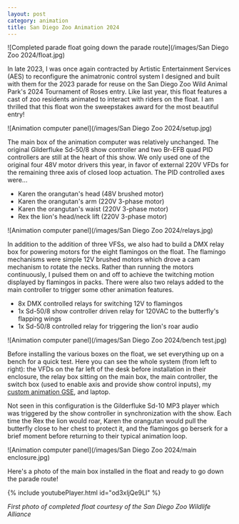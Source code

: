 ```yaml
---
layout: post
category: animation
title: San Diego Zoo Animation 2024
---
```

![Completed parade float going down the parade route](/images/San Diego Zoo 2024/float.jpg)

In late 2023, I was once again contracted by Artistic Entertainment Services (AES) to reconfigure the animatronic control system I designed and built with them for the 2023 parade for reuse on the San Diego Zoo Wild Animal Park's 2024 Tournament of Roses entry. Like last year, this float features a cast of zoo residents animated to interact with riders on the float. I am thrilled that this float won the sweepstakes award for the most beautiful entry!<!--more-->

![Animation computer panel](/images/San Diego Zoo 2024/setup.jpg)

The main box of the animation computer was relatively unchanged. The original Gilderfluke Sd-50/8 show controller and two Br-EFB quad PID controllers are still at the heart of this show. We only used one of the original four 48V motor drivers this year, in favor of external 220V VFDs for the remaining three axis of closed loop actuation. The PID controlled axes were...

* Karen the orangutan's head (48V brushed motor)
* Karen the orangutan's arm (220V 3-phase motor)
* Karen the orangutan's waist (220V 3-phase motor)
* Rex the lion's head/neck lift (220V 3-phase motor)

![Animation computer panel](/images/San Diego Zoo 2024/relays.jpg)

In addition to the addition of three VFSs, we also had to build a DMX relay box for powering motors for the eight flamingos on the float. The flamingo mechanisms were simple 12V brushed motors which drove a cam mechanism to rotate the necks. Rather than running the motors continuously, I pulsed them on and off to achieve the twitching motion displayed by flamingos in packs. There were also two relays added to the main controller to trigger some other animation features.

* 8x DMX controlled relays for switching 12V to flamingos
* 1x Sd-50/8 show controller driven relay for 120VAC to the butterfly's flapping wings
* 1x Sd-50/8 controlled relay for triggering the lion's roar audio

![Animation computer panel](/images/San Diego Zoo 2024/bench test.jpg)

Before installing the various boxes on the float, we set everything up on a bench for a quick test. Here you can see the whole system (from left to right): the VFDs on the far left of the desk before installation in their enclosure, the relay box sitting on the main box, the main controller, the switch box (used to enable axis and provide show control inputs), my <a href="https://aramd.net/G2SE/">custom animation GSE</a>, and laptop.

Not seen in this configuration is the Gilderfluke Sd-10 MP3 player which was triggered by the show controller in synchronization with the show. Each time the Rex the lion would roar, Karen the orangutan would pull the butterfly close to her chest to protect it, and the flamingos go berserk for a brief moment before returning to their typical animation loop.

![Animation computer panel](/images/San Diego Zoo 2024/main enclosure.jpg)

Here's a photo of the main box installed in the float and ready to go down the parade route!

{% include youtubePlayer.html id="od3xIjQe9LI" %}

*First photo of completed float courtesy of the San Diego Zoo Wildlife Alliance*
